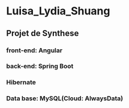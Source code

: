 # Luisa_Lydia_Shuang
## Projet de Synthese

### front-end: Angular
### back-end: Spring Boot
### Hibernate
### Data base: MySQL(Cloud: AlwaysData)

